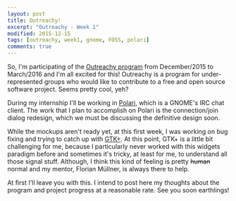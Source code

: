 ```yaml
---
layout: post
title: Outreachy!
excerpt: "Outreachy - Week 1"
modified: 2015-12-15
tags: [outreachy, week1, gnome, FOSS, polari]
comments: true
---
```


<!-- <section id="table-of-contents" class="toc">
  <header>
    <h3>Overview</h3>
  </header>
<div id="drawer" markdown="1">
*  Auto generated table of contents
{:toc}
</div>
</section> --><!-- /#table-of-contents -->
  <p>So, I'm participating of the <a href="https://gnome.org/outreachy/">Outreachy program</a> from December/2015 to March/2016 and I'm all excited for this! Outreachy is a program for under-represented groups who would like to contribute to a free and open source software project. Seems pretty cool, yeh?</p>

  <p>During my internship I'll be working in <a href="https://wiki.gnome.org/Apps/Polari">Polari</a>, which is a GNOME's IRC chat client. The work that I plan to accomplish on Polari is the connection/join dialog redesign, which we must be discussing the definitive design soon.</p>

  <p>While the mockups aren't ready yet, at this first week, I was working on bug fixing and trying to catch up with <a href="http://www.gtk.org/">GTK+</a>. At this point, GTK+ is a little bit challenging for me, because I particularly never worked with this widgets paradigm before and sometimes it's tricky, at least for me, to understand all those signal stuff. Although, I think this kind of feeling is pretty <s>human</s> normal and my mentor, Florian Müllner, is always there to help.</p>

  <p>At first I'll leave you with this. I intend to post here my thoughts about the program and project progress at a reasonable rate. See you soon earthlings!</p>
